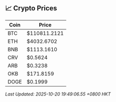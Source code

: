 ## 📈 Crypto Prices

| Coin | Price |
| ---- | ----- |
| BTC | $110811.2121 |
| ETH | $4032.6702 |
| BNB | $1113.1610 |
| CRV | $0.5624 |
| ARB | $0.3238 |
| OKB | $171.8159 |
| DOGE | $0.1999 |

_Last Updated: 2025-10-20 19:49:06.55 +0800 HKT_